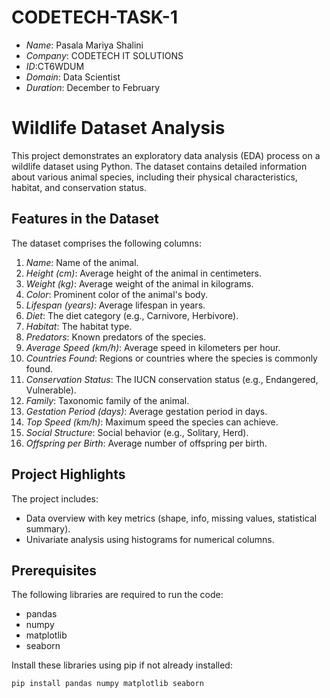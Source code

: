 # CODETECH-TASK-1

- *Name*: Pasala Mariya Shalini
- *Company*: CODETECH IT SOLUTIONS
- *ID*:CT6WDUM
- *Domain*: Data Scientist
- *Duration*: December to February


# Wildlife Dataset Analysis

This project demonstrates an exploratory data analysis (EDA) process on a wildlife dataset using Python. The dataset contains detailed information about various animal species, including their physical characteristics, habitat, and conservation status. 

## Features in the Dataset
The dataset comprises the following columns:

1. *Name*: Name of the animal.
2. *Height (cm)*: Average height of the animal in centimeters.
3. *Weight (kg)*: Average weight of the animal in kilograms.
4. *Color*: Prominent color of the animal's body.
5. *Lifespan (years)*: Average lifespan in years.
6. *Diet*: The diet category (e.g., Carnivore, Herbivore).
7. *Habitat*: The habitat type.
8. *Predators*: Known predators of the species.
9. *Average Speed (km/h)*: Average speed in kilometers per hour.
10. *Countries Found*: Regions or countries where the species is commonly found.
11. *Conservation Status*: The IUCN conservation status (e.g., Endangered, Vulnerable).
12. *Family*: Taxonomic family of the animal.
13. *Gestation Period (days)*: Average gestation period in days.
14. *Top Speed (km/h)*: Maximum speed the species can achieve.
15. *Social Structure*: Social behavior (e.g., Solitary, Herd).
16. *Offspring per Birth*: Average number of offspring per birth.

## Project Highlights
The project includes:
- Data overview with key metrics (shape, info, missing values, statistical summary).
- Univariate analysis using histograms for numerical columns.

## Prerequisites
The following libraries are required to run the code:
- pandas
- numpy
- matplotlib
- seaborn

Install these libraries using pip if not already installed:
```bash
pip install pandas numpy matplotlib seaborn
